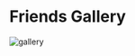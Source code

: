 # Friends Gallery

![gallery](https://github.com/MHG-LAB/friends-gallery/workflows/gallery/badge.svg)
